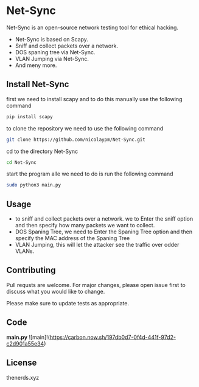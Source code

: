 # Net-Sync

Net-Sync is an open-source network testing tool for ethical hacking. 

- Net-Sync is based on Scapy.  
- Sniff and collect packets over a network. 
- DOS spaning tree via Net-Sync.
- VLAN Jumping via Net-Sync.
- And meny more.

## Install Net-Sync

first we need to install scapy and to do this manually use the following command
```bash
pip install scapy
```

to clone the repository we need to use the following command
```bash
git clone https://github.com/nicolaypm/Net-Sync.git
```

cd to the directory Net-Sync
```bash
cd Net-Sync
```

start the program alle we need to do is run the following command
```bash
sudo python3 main.py
```
## Usage
- to sniff and collect packets over a network. we to Enter the sniff option and then specify how many packets we want to collect.
- DOS Spaning Tree, we need to Enter the Spaning Tree option and then specify the MAC address of the Spaning Tree
- VLAN Jumping, this will let the attacker see the traffic over odder VLANs. 
## Contributing
Pull requsts are welcome. For major changes, please open issue first to discuss what you would like to change.

Please make sure to update tests as appropriate.

## Code
**main.py**
![main]!(https://carbon.now.sh/197db0d7-0f4d-441f-97d2-c2d901a55e34)
## License
thenerds.xyz

